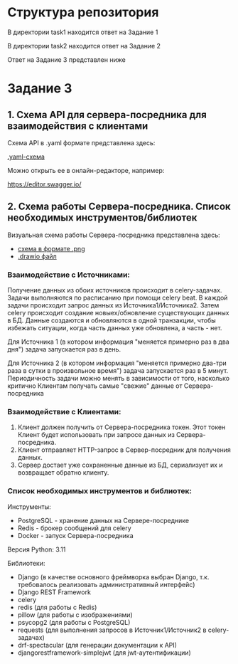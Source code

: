 # Структура репозитория

В директории task1 находится ответ на Задание 1

В директории task2 находится ответ на Задание 2

Ответ на Задание 3 представлен ниже


# Задание 3


## 1. Схема API для сервера-посредника для взаимодействия с клиентами

Схема API в .yaml формате представлена здесь:

[.yaml-схема](https://github.com/sobolev210/Tatneft-Test-Task/blob/master/task3/api_schema_v1.yaml)

Можно открыть ее в онлайн-редакторе, например:

https://editor.swagger.io/

## 2. Схема работы Сервера-посредника. Список необходимых инструментов/библиотек

Визуальная схема работы Сервера-посредника представлена здесь:
 - [схема в формате .png](https://github.com/sobolev210/Tatneft-Test-Task/blob/master/task3/architecture_schema.png)
 - [.drawio файл](https://github.com/sobolev210/Tatneft-Test-Task/blob/master/task3/architecture_schema.drawio)


### Взаимодействие с Источниками:

Получение данных из обоих источников происходит в celery-задачах. Задачи выполняются по расписанию при помощи celery beat.
В каждой задачи происходит запрос данных из Источника1/Источника2. Затем celery происходит создание новыех/обновление существующих данных в БД.
Данные создаются и обновляются в одной транзакции, чтобы избежать ситуации, когда часть данных уже обновлена, а часть - нет.

Для Источника 1 (в котором информация "меняется примерно раз в два дня") задача запускается раз в день.

Для Источника 2 (в котором информация "меняется примерно два-три раза в сутки в произвольное время") задача запускается раз в 5 минут.
Периодичность задачи можно менять в зависимости от того, насколько критично Клиентам получать самые "свежие" данные от Сервера-посредника



### Взаимодействие с Клиентами:
1. Клиент должен получить от Сервера-посредника токен. Этот токен Клиент будет использовать при запросе данных из Сервера-посредника.
2. Клиент отправляет HTTP-запрос в Сервер-посредник для получения данных.
3. Сервер достает уже сохраненные данные из БД, сериализует их и возвращает обратно клиенту.



### Список необходимых инструментов и библиотек:

Инструменты:

- PostgreSQL - хранение данных на Сервере-посреднике
- Redis - брокер сообщений для celery
- Docker - запуск Сервера-посредника

Версия Python: 3.11

Библиотеки:

- Django (в качестве основного фреймворка выбран Django, т.к. требовалось реализовать административный интерфейс)
- Django REST Framework
- celery
- redis (для работы с Redis)
- pillow (для работы с изображениями)
- psycopg2 (для работы с PostgreSQL)
- requests (для выполнения запросов в Источник1/Источник2 в celery-задачах)
- drf-spectacular (для генерации документации к API)
- djangorestframework-simplejwt (для jwt-аутентификации)
